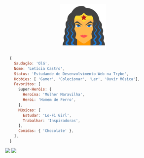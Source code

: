 <div align="center">
<img
  src="images/wonder_woman.png"
  height="150"
>
</div>

```js
  {
    Saudação: 'Olá',
    Nome: 'Letícia Castro',
    Status: 'Estudande de Desenvolvimento Web na Trybe',
    Hobbies: [ 'Gamer', 'Colecionar', 'Ler', 'Ouvir Música'],
    Favoritos: [
      Super-Heróis: {
        Heroína: 'Mulher Maravilha',
        Herói: 'Homem de Ferro',
      },
      Músicas: {
        Estudar: 'Lo-Fi Girl',
        Trabalhar: 'Inspiradoras',
      },
      Comidas: { 'Chocolate' },
    ],
  }
```

<div>
  <img
    height="150em"
    src="https://github-readme-stats.vercel.app/api?username=aicitelks&show_icons=true&theme=midnight-purple&include_all_commits=true&count_private=true"
  />
  <img
    height="150em"
    src="https://github-readme-stats.vercel.app/api/top-langs/?username=aicitelks&layout=compact&langs_count=10&theme=midnight-purple"
  />
</div>